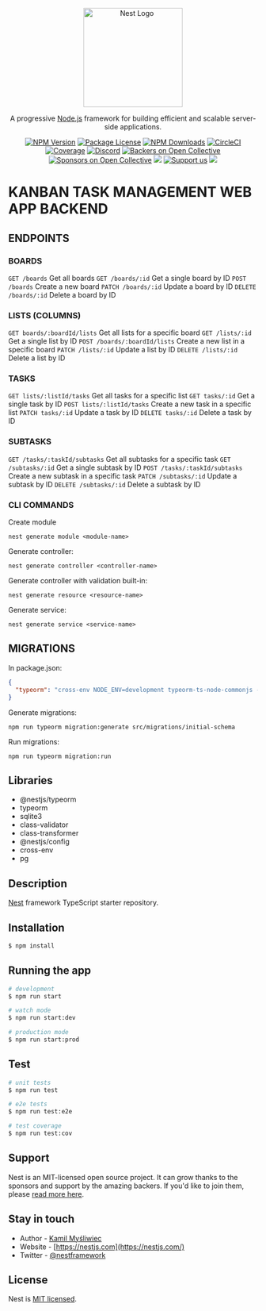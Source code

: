 <p align="center">
  <a href="http://nestjs.com/" target="blank"><img src="https://nestjs.com/img/logo-small.svg" width="200" alt="Nest Logo" /></a>
</p>

[circleci-image]: https://img.shields.io/circleci/build/github/nestjs/nest/master?token=abc123def456
[circleci-url]: https://circleci.com/gh/nestjs/nest

  <p align="center">A progressive <a href="http://nodejs.org" target="_blank">Node.js</a> framework for building efficient and scalable server-side applications.</p>
    <p align="center">
<a href="https://www.npmjs.com/~nestjscore" target="_blank"><img src="https://img.shields.io/npm/v/@nestjs/core.svg" alt="NPM Version" /></a>
<a href="https://www.npmjs.com/~nestjscore" target="_blank"><img src="https://img.shields.io/npm/l/@nestjs/core.svg" alt="Package License" /></a>
<a href="https://www.npmjs.com/~nestjscore" target="_blank"><img src="https://img.shields.io/npm/dm/@nestjs/common.svg" alt="NPM Downloads" /></a>
<a href="https://circleci.com/gh/nestjs/nest" target="_blank"><img src="https://img.shields.io/circleci/build/github/nestjs/nest/master" alt="CircleCI" /></a>
<a href="https://coveralls.io/github/nestjs/nest?branch=master" target="_blank"><img src="https://coveralls.io/repos/github/nestjs/nest/badge.svg?branch=master#9" alt="Coverage" /></a>
<a href="https://discord.gg/G7Qnnhy" target="_blank"><img src="https://img.shields.io/badge/discord-online-brightgreen.svg" alt="Discord"/></a>
<a href="https://opencollective.com/nest#backer" target="_blank"><img src="https://opencollective.com/nest/backers/badge.svg" alt="Backers on Open Collective" /></a>
<a href="https://opencollective.com/nest#sponsor" target="_blank"><img src="https://opencollective.com/nest/sponsors/badge.svg" alt="Sponsors on Open Collective" /></a>
  <a href="https://paypal.me/kamilmysliwiec" target="_blank"><img src="https://img.shields.io/badge/Donate-PayPal-ff3f59.svg"/></a>
    <a href="https://opencollective.com/nest#sponsor"  target="_blank"><img src="https://img.shields.io/badge/Support%20us-Open%20Collective-41B883.svg" alt="Support us"></a>
  <a href="https://twitter.com/nestframework" target="_blank"><img src="https://img.shields.io/twitter/follow/nestframework.svg?style=social&label=Follow"></a>
</p>
  <!--[![Backers on Open Collective](https://opencollective.com/nest/backers/badge.svg)](https://opencollective.com/nest#backer)
  [![Sponsors on Open Collective](https://opencollective.com/nest/sponsors/badge.svg)](https://opencollective.com/nest#sponsor)-->

# KANBAN TASK MANAGEMENT WEB APP BACKEND

## ENDPOINTS

### BOARDS

`GET /boards` Get all boards
`GET /boards/:id` Get a single board by ID
`POST /boards` Create a new board
`PATCH /boards/:id` Update a board by ID
`DELETE /boards/:id` Delete a board by ID

### LISTS (COLUMNS)

`GET boards/:boardId/lists` Get all lists for a specific board
`GET /lists/:id` Get a single list by ID
`POST /boards/:boardId/lists` Create a new list in a specific board
`PATCH /lists/:id` Update a list by ID
`DELETE /lists/:id` Delete a list by ID

### TASKS

`GET lists/:listId/tasks` Get all tasks for a specific list
`GET tasks/:id` Get a single task by ID
`POST lists/:listId/tasks` Create a new task in a specific list
`PATCH tasks/:id` Update a task by ID
`DELETE tasks/:id` Delete a task by ID

### SUBTASKS

`GET /tasks/:taskId/subtasks` Get all subtasks for a specific task
`GET /subtasks/:id` Get a single subtask by ID
`POST /tasks/:taskId/subtasks` Create a new subtask in a specific task
`PATCH /subtasks/:id` Update a subtask by ID
`DELETE /subtasks/:id` Delete a subtask by ID

### CLI COMMANDS

Create module

```console
nest generate module <module-name>
```

Generate controller:

```console
nest generate controller <controller-name>
```

Generate controller with validation built-in:

```console
nest generate resource <resource-name>
```

Generate service:

```console
nest generate service <service-name>
```

## MIGRATIONS

In package.json:

```json
{
  "typeorm": "cross-env NODE_ENV=development typeorm-ts-node-commonjs -d src/data-source.ts"
}
```

Generate migrations:

```console
npm run typeorm migration:generate src/migrations/initial-schema
```

Run migrations:

```console
npm run typeorm migration:run
```

## Libraries

- @nestjs/typeorm
- typeorm
- sqlite3
- class-validator
- class-transformer
- @nestjs/config
- cross-env
- pg

## Description

[Nest](https://github.com/nestjs/nest) framework TypeScript starter repository.

## Installation

```bash
$ npm install
```

## Running the app

```bash
# development
$ npm run start

# watch mode
$ npm run start:dev

# production mode
$ npm run start:prod
```

## Test

```bash
# unit tests
$ npm run test

# e2e tests
$ npm run test:e2e

# test coverage
$ npm run test:cov
```

## Support

Nest is an MIT-licensed open source project. It can grow thanks to the sponsors and support by the amazing backers. If you'd like to join them, please [read more here](https://docs.nestjs.com/support).

## Stay in touch

- Author - [Kamil Myśliwiec](https://kamilmysliwiec.com)
- Website - [https://nestjs.com](https://nestjs.com/)
- Twitter - [@nestframework](https://twitter.com/nestframework)

## License

Nest is [MIT licensed](LICENSE).
